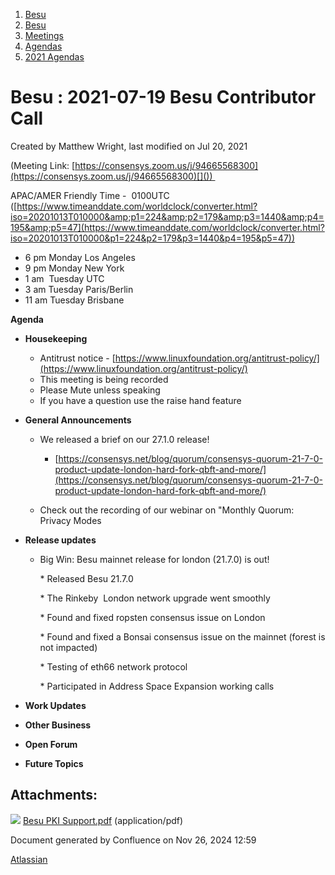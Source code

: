 1. [Besu](index.html)
2. [Besu](Besu_22151173.html)
3. [Meetings](Meetings_22153838.html)
4. [Agendas](Agendas_22153868.html)
5. [2021 Agendas](2021-Agendas_22154808.html)

# Besu : 2021-07-19 Besu Contributor Call

Created by Matthew Wright, last modified on Jul 20, 2021

(Meeting Link: ⁨[https://consensys.zoom.us/j/94665568300](https://consensys.zoom.us/j/94665568300)[⁩]()) 

APAC/AMER Friendly Time -  0100UTC ([https://www.timeanddate.com/worldclock/converter.html?iso=20201013T010000&amp;p1=224&amp;p2=179&amp;p3=1440&amp;p4=195&amp;p5=47](https://www.timeanddate.com/worldclock/converter.html?iso=20201013T010000&p1=224&p2=179&p3=1440&p4=195&p5=47))

- 6 pm Monday Los Angeles
- 9 pm Monday New York
- 1 am  Tuesday UTC
- 3 am Tuesday Paris/Berlin
- 11 am Tuesday Brisbane

**Agenda**

- **Housekeeping**
  
  - Antitrust notice - [https://www.linuxfoundation.org/antitrust-policy/](https://www.linuxfoundation.org/antitrust-policy/)
  - This meeting is being recorded
  - Please Mute unless speaking
  - If you have a question use the raise hand feature
- **General Announcements**
  
  - We released a brief on our 27.1.0 release! 
    
    - [https://consensys.net/blog/quorum/consensys-quorum-21-7-0-product-update-london-hard-fork-qbft-and-more/](https://consensys.net/blog/quorum/consensys-quorum-21-7-0-product-update-london-hard-fork-qbft-and-more/)
  - Check out the recording of our webinar on "Monthly Quorum: Privacy Modes
- **Release updates**
  
  - Big Win: Besu mainnet release for london (21.7.0) is out!
    
    \* Released Besu 21.7.0
    
    \* The Rinkeby  London network upgrade went smoothly
    
    \* Found and fixed ropsten consensus issue on London
    
    \* Found and fixed a Bonsai consensus issue on the mainnet (forest is not impacted)
    
    \* Testing of eth66 network protocol
    
    \* Participated in Address Space Expansion working calls
- **Work Updates**
- **Other Business**
- **Open Forum**
- **Future Topics**

## Attachments:

![](images/icons/bullet_blue.gif) [Besu PKI Support.pdf](attachments/22154940/22154941.pdf) (application/pdf)

Document generated by Confluence on Nov 26, 2024 12:59

[Atlassian](http://www.atlassian.com/)
